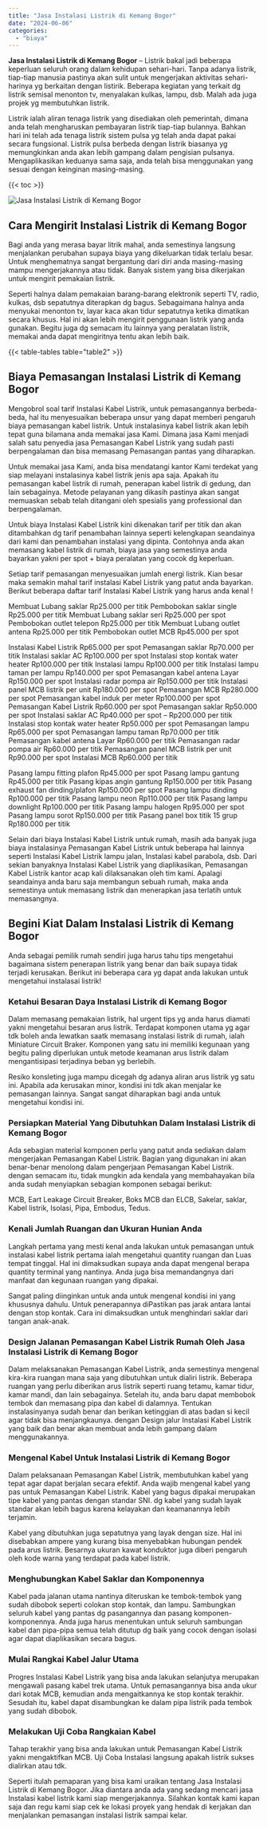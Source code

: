 ```yaml
---
title: "Jasa Instalasi Listrik di Kemang Bogor"
date: "2024-06-06"
categories: 
  - "biaya"
---
```


**Jasa Instalasi Listrik di Kemang Bogor** – Listrik bakal jadi beberapa keperluan seluruh orang dalam kehidupan sehari-hari. Tanpa adanya listrik, tiap-tiap manusia pastinya akan sulit untuk mengerjakan aktivitas sehari-harinya yg berkaitan dengan listirik. Beberapa kegiatan yang terkait dg listrik semisal menonton tv, menyalakan kulkas, lampu, dsb. Malah ada juga projek yg membutuhkan listrik.

Listrik ialah aliran tenaga listrik yang disediakan oleh pemerintah, dimana anda telah mengharuskan pembayaran listrik tiap-tiap bulannya. Bahkan hari ini telah ada tenaga listrik sistem pulsa yg telah anda dapat pakai secara fungsional. Listrik pulsa berbeda dengan listrik biasanya yg memungkinkan anda akan lebih gampang dalam pengisian pulsanya. Mengaplikasikan keduanya sama saja, anda telah bisa menggunakan yang sesuai dengan keinginan masing-masing.

{{< toc >}}

![Jasa Instalasi Listrik di Kemang Bogor](/images/instalasi-listrik-murah08.png)

## Cara Mengirit Instalasi Listrik di Kemang Bogor

Bagi anda yang merasa bayar litrik mahal, anda semestinya langsung menjalankan perubahan supaya biaya yang dikeluarkan tidak terlalu besar. Untuk menghematnya sangat bergantung dari diri anda masing-masing mampu mengerjakannya atau tidak. Banyak sistem yang bisa dikerjakan untuk mengirit pemakaian listrik.

Seperti halnya dalam pemakaian barang-barang elektronik seperti TV, radio, kulkas, dsb sepatutnya diterapkan dg bagus. Sebagaimana halnya anda menyukai menonton tv, layar kaca akan tidur sepatutnya ketika dimatikan secara khusus. Hal ini akan lebih mengirit penggunaan listrik yang anda gunakan. Begitu juga dg semacam itu lainnya yang peralatan listrik, memakai anda dapat mengiritnya tentu akan lebih baik.

{{< table-tables table="table2" >}}

## Biaya Pemasangan Instalasi Listrik di Kemang Bogor

Mengobrol soal tarif Instalasi Kabel Listrik, untuk pemasangannya berbeda-beda, hal itu menyesuaikan beberapa unsur yang dapat memberi pengaruh biaya pemasangan kabel listrik. Untuk instalasinya kabel listrik akan lebih tepat guna bilamana anda memakai jasa Kami. Dimana jasa Kami menjadi salah satu penyedia jasa Pemasangan Kabel Listrik yang sudah pasti berpengalaman dan bisa memasang Pemasangan pantas yang diharapkan.

Untuk memakai jasa Kami, anda bisa mendatangi kantor Kami terdekat yang siap melayani instalasinya kabel listrik jenis apa saja. Apakah itu pemasangan kabel listrik di rumah, penerapan kabel listrik di gedung, dan lain sebagainya. Metode pelayanan yang dikasih pastinya akan sangat memuaskan sebab telah ditangani oleh spesialis yang professional dan berpengalaman.

Untuk biaya Instalasi Kabel Listrik kini dikenakan tarif per titik dan akan ditambahkan dg tarif penambahan lainnya seperti kelengkapan seandainya dari kami dan penambahan instalasi yang dipinta. Contohnya anda akan memasang kabel listrik di rumah, biaya jasa yang semestinya anda bayarkan yakni per spot + biaya peralatan yang cocok dg keperluan.

Setiap tarif pemasangan menyesuaikan jumlah energi listrik. Kian besar maka semakin mahal tarif instalasi Kabel Listrik yang patut anda bayarkan. Berikut beberapa daftar tarif Instalasi Kabel Listrik yang harus anda kenal !

Membuat Lubang saklar Rp25.000 per titik Pembobokan saklar single Rp25.000 per titik Membuat Lubang saklar seri Rp25.000 per spot Pembobokan outlet telepon Rp25.000 per titik Membuat Lubang outlet antena Rp25.000 per titik Pembobokan outlet MCB Rp45.000 per spot

Instalasi Kabel Listrik Rp65.000 per spot Pemasangan saklar Rp70.000 per titik Instalasi saklar AC Rp100.000 per spot Instalasi stop kontak water heater Rp100.000 per titik Instalasi lampu Rp100.000 per titik Instalasi lampu taman per lampu Rp140.000 per spot Pemasangan kabel antena Layar Rp150.000 per spot Instalasi radar pompa air Rp150.000 per titik Instalasi panel MCB listrik per unit Rp180.000 per spot Pemasangan MCB Rp280.000 per spot Pemasangan kabel induk per meter Rp100.000 per spot Pemasangan Kabel Listrik Rp60.000 per spot Pemasangan saklar Rp50.000 per spot Instalasi saklar AC Rp40.000 per spot – Rp200.000 per titik Instalasi stop kontak water heater Rp50.000 per spot Pemasangan lampu Rp65.000 per spot Pemasangan lampu taman Rp70.000 per titik Pemasangan kabel antena Layar Rp60.000 per titik Pemasangan radar pompa air Rp60.000 per titik Pemasangan panel MCB listrik per unit Rp90.000 per spot Instalasi MCB Rp60.000 per titik

Pasang lampu fitting plafon Rp45.000 per spot Pasang lampu gantung Rp45.000 per titik Pasang kipas angin gantung Rp150.000 per titik Pasang exhaust fan dinding/plafon Rp150.000 per spot Pasang lampu dinding Rp100.000 per titik Pasang lampu neon Rp110.000 per titik Pasang lampu downlight Rp100.000 per titik Pasang lampu halogen Rp95.000 per spot Pasang lampu sorot Rp150.000 per titik Pasang panel box titik 15 grup Rp180.000 per titik

Selain dari biaya Instalasi Kabel Listrik untuk rumah, masih ada banyak juga biaya instalasinya Pemasangan Kabel Listrik untuk beberapa hal lainnya seperti Instalasi Kabel Listrik lampu jalan, Instalasi kabel parabola, dsb. Dari sekian banyaknya Instalasi Kabel Listrik yang diaplikasikan, Pemasangan Kabel Listrik kantor acap kali dilaksanakan oleh tim kami. Apalagi seandainya anda baru saja membangun sebuah rumah, maka anda semestinya untuk memasang listrik dan menerapkan jasa terlatih untuk memasangnya.

## Begini Kiat Dalam Instalasi Listrik di Kemang Bogor


Anda sebagai pemilik rumah sendiri juga harus tahu tips mengetahui bagaimana sistem penerapan listrik yang benar dan baik supaya tidak terjadi kerusakan. Berikut ini beberapa cara yg dapat anda lakukan untuk mengetahui instalasai listrik!

### Ketahui Besaran Daya Instalasi Listrik di Kemang Bogor

Dalam memasang pemakaian listrik, hal urgent tips yg anda harus diamati yakni mengetahui besaran arus listrik. Terdapat komponen utama yg agar tdk boleh anda lewatkan saatk memasang instalasi listrik di rumah, ialah Miniature Circuit Braker. Komponen yang satu ini memiliki kegunaan yang begitu paling diperlukan untuk metode keamanan arus listrik dalam mengantisipasi terjadinya beban yg berlebih.

Resiko konsleting juga mampu dicegah dg adanya aliran arus listrik yg satu ini. Apabila ada kerusakan minor, kondisi ini tdk akan menjalar ke pemasangan lainnya. Sangat sangat diharapkan bagi anda untuk mengetahui kondisi ini.

### Persiapkan Material Yang Dibutuhkan Dalam Instalasi Listrik di Kemang Bogor

Ada sebagian material komponen perlu yang patut anda sediakan dalam mengerjakan Pemasangan Kabel Listrik. Bagian yang digunakan ini akan benar-benar menolong dalam pengerjaan Pemasangan Kabel Listrik. dengan semacam itu, tidak mungkin ada kendala yang membahayakan bila anda sudah menyiapkan sebagian komponen sebagai berikut:

MCB, Eart Leakage Circuit Breaker, Boks MCB dan ELCB, Sakelar, saklar, Kabel listrik, Isolasi, Pipa, Embodus, Tedus.

### Kenali Jumlah Ruangan dan Ukuran Hunian Anda

Langkah pertama yang mesti kenal anda lakukan untuk pemasangan untuk instalasi kabel listrik pertama ialah mengetahui quantity ruangan dan Luas tempat tinggal. Hal ini dimaksudkan supaya anda dapat mengenal berapa quantity terminal yang nantinya. Anda juga bisa memandangnya dari manfaat dan kegunaan ruangan yang dipakai.

Sangat paling diinginkan untuk anda untuk mengenal kondisi ini yang khususnya dahulu. Untuk penerapannya diPastikan pas jarak antara lantai dengan stop kontak. Cara ini dimaksudkan untuk menghindari saklar dari tangan anak-anak.

### Design Jalanan Pemasangan Kabel Listrik Rumah Oleh Jasa Instalasi Listrik di Kemang Bogor

Dalam melaksanakan Pemasangan Kabel Listrik, anda semestinya mengenal kira-kira ruangan mana saja yang dibutuhkan untuk dialiri listrik. Beberapa ruangan yang perlu diberikan arus listrik seperti ruang tetamu, kamar tidur, kamar mandi, dan lain sebagainya. Setelah itu, anda baru dapat membobok tembok dan memasang pipa dan kabel di dalamnya. Tentukan instalasinyanya sudah benar dan berikan ketinggian di atas badan si kecil agar tidak bisa menjangkaunya. dengan Design jalur Instalasi Kabel Listrik yang baik dan benar akan membuat anda lebih gampang dalam menggunakannya.

### Mengenal Kabel Untuk Instalasi Listrik di Kemang Bogor

Dalam pelaksanaan Pemasangan Kabel Listrik, membutuhkan kabel yang tepat agar dapat berjalan secara efektif. Anda wajib mengenal kabel yang pas untuk Pemasangan Kabel Listrik. Kabel yang bagus dipakai merupakan tipe kabel yang pantas dengan standar SNI. dg kabel yang sudah layak standar akan lebih bagus karena kelayakan dan keamanannya lebih terjamin.

Kabel yang dibutuhkan juga sepatutnya yang layak dengan size. Hal ini disebabkan ampere yang kurang bisa menyebabkan hubungan pendek pada arus listrik. Besarnya ukuran kawat konduktor juga diberi pengaruh oleh kode warna yang terdapat pada kabel listrik.

### Menghubungkan Kabel Saklar dan Komponennya

Kabel pada jalanan utama nantinya diteruskan ke tembok-tembok yang sudah dibobok seperti colokan stop kontak, dan lampu. Sambungkan seluruh kabel yang pantas dg pasangannya dan pasang komponen-komponennya. Anda juga harus menentukan untuk seluruh sambungan kabel dan pipa-pipa semua telah ditutup dg baik yang cocok dengan isolasi agar dapat diaplikasikan secara bagus.

### Mulai Rangkai Kabel Jalur Utama

Progres Instalasi Kabel Listrik yang bisa anda lakukan selanjutya merupakan mengawali pasang kabel trek utama. Untuk pemasangannya bisa anda ukur dari kotak MCB, kemudian anda mengaitkannya ke stop kontak terakhir. Sesudah itu, kabel dapat disambungkan ke dalam pipa listrik pada tembok yang sudah dibobok.

### Melakukan Uji Coba Rangkaian Kabel

Tahap terakhir yang bisa anda lakukan untuk Pemasangan Kabel Listrik yakni mengaktifkan MCB. Uji Coba Instalasi langsung apakah listrik sukses dialirkan atau tdk.

Seperti itulah pemaparan yang bisa kami uraikan tentang Jasa Instalasi Listrik di Kemang Bogor. Jika diantara anda ada yang sedang mencari jasa Instalasi kabel listrik kami siap mengerjakannya. Silahkan kontak kami kapan saja dan regu kami siap cek ke lokasi proyek yang hendak di kerjakan dan menjalankan pemasangan instalasi listrik sampai kelar.
